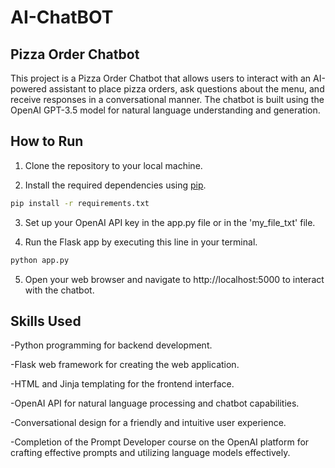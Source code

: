 # AI-ChatBOT

## Pizza Order Chatbot

This project is a Pizza Order Chatbot that allows users to interact with an AI-powered assistant to place pizza orders, ask questions about the menu, and receive responses in a conversational manner. The chatbot is built using the OpenAI GPT-3.5 model for natural language understanding and generation.

## How to Run

1. Clone the repository to your local machine.

2. Install the required dependencies using [pip](https://pip.pypa.io/en/stable/).
```bash
pip install -r requirements.txt
```

3. Set up your OpenAI API key in the app.py file or in the 'my_file_txt' file.

4. Run the Flask app by executing this line in your terminal.
```bash
python app.py
```

5. Open your web browser and navigate to http://localhost:5000 to interact with the chatbot.

## Skills Used

-Python programming for backend development.

-Flask web framework for creating the web application.

-HTML and Jinja templating for the frontend interface.

-OpenAI API for natural language processing and chatbot capabilities.

-Conversational design for a friendly and intuitive user experience.

-Completion of the Prompt Developer course on the OpenAI platform for crafting effective prompts and utilizing language models effectively.
